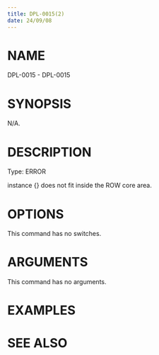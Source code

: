 ```yaml
---
title: DPL-0015(2)
date: 24/09/08
---
```


# NAME

DPL-0015 - DPL-0015

# SYNOPSIS

N/A.

# DESCRIPTION

Type: ERROR

instance {} does not fit inside the ROW core area.

# OPTIONS

This command has no switches.

# ARGUMENTS

This command has no arguments.

# EXAMPLES

# SEE ALSO
